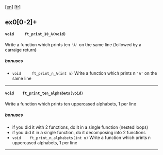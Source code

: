 [[en](https://github.com/akabab/42.0/blob/master/j02.en.md)]
[[fr](https://github.com/akabab/42.0/blob/master/j02.fr.md)]

## ex0[0-2]+

#### `void     ft_print_10_A(void)`
Write a function which prints ten `'A'` on the same line (followed by a carraige return)

##### bonuses
- `void     ft_print_n_A(int n)`
Write a function which prints n `'A'` on the same line

----

#### `void    ft_print_ten_alphabets(void)`
Write a function which prints ten uppercased alphabets, 1 per line

##### bonuses
- if you did it with 2 functions, do it in a single function (nested loops)
- if you did it in a single function, do it decomposing into 2 functions
- `void    ft_print_n_alphabets(int n)`
Write a function which prints n uppercased alphabets, 1 per line

----

